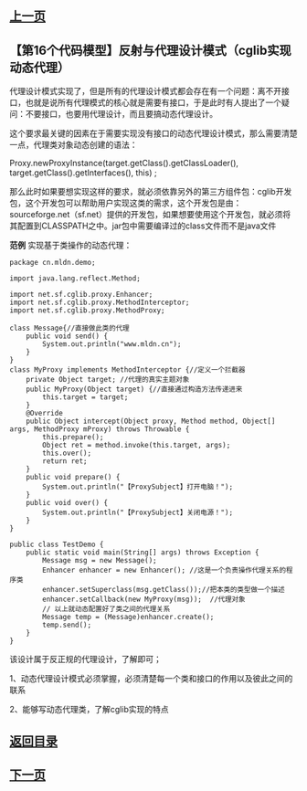 ## [上一页](course110)
##  【第16个代码模型】反射与代理设计模式（cglib实现动态代理）

代理设计模式实现了，但是所有的代理设计模式都会存在有一个问题：离不开接口，也就是说所有代理模式的核心就是需要有接口，于是此时有人提出了一个疑问：不要接口，也要用代理设计，而且要搞动态代理设计。

这个要求最关键的因素在于需要实现没有接口的动态代理设计模式，那么需要清楚一点，代理类对象动态创建的语法：

Proxy.newProxyInstance(target.getClass().getClassLoader(), target.getClass().getInterfaces(), this) ;

那么此时如果要想实现这样的要求，就必须依靠另外的第三方组件包：cglib开发包，这个开发包可以帮助用户实现这类的需求，这个开发包是由：sourceforge.net（sf.net）提供的开发包，如果想要使用这个开发包，就必须将其配置到CLASSPATH之中。jar包中需要编译过的class文件而不是java文件

**范例** 实现基于类操作的动态代理：
	
	package cn.mldn.demo;
	
	import java.lang.reflect.Method;
	
	import net.sf.cglib.proxy.Enhancer;
	import net.sf.cglib.proxy.MethodInterceptor;
	import net.sf.cglib.proxy.MethodProxy;
	
	class Message{//直接做此类的代理
		public void send() {
			System.out.println("www.mldn.cn");
		}
	}
	class MyProxy implements MethodInterceptor {//定义一个拦截器
		private Object target; //代理的真实主题对象
		public MyProxy(Object target) {//直接通过构造方法传递进来
			this.target = target;
		}
		@Override
		public Object intercept(Object proxy, Method method, Object[] args, MethodProxy mProxy) throws Throwable {
			this.prepare();
			Object ret = method.invoke(this.target, args);
			this.over();
			return ret;
		}
		public void prepare() {
			System.out.println("【ProxySubject】打开电脑！");
		}
		public void over() {
			System.out.println("【ProxySubject】关闭电源！");
		}
	}
	
	public class TestDemo {
		public static void main(String[] args) throws Exception {
			Message msg = new Message();
			Enhancer enhancer = new Enhancer(); //这是一个负责操作代理关系的程序类
			enhancer.setSuperclass(msg.getClass());//把本类的类型做一个描述
			enhancer.setCallback(new MyProxy(msg));  //代理对象
			// 以上就动态配置好了类之间的代理关系
			Message temp = (Message)enhancer.create();
			temp.send();
		} 	
	}

该设计属于反正规的代理设计，了解即可；

1、动态代理设计模式必须掌握，必须清楚每一个类和接口的作用以及彼此之间的联系

2、能够写动态代理类，了解cglib实现的特点


## [返回目录](https://wuchengcheng110120.github.io/aliyunjava3/list)
## [下一页](course112)
